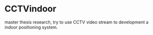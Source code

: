 # CCTVindoor
master thesis research, try to use CCTV video stream to development a indoor positioning system. 
